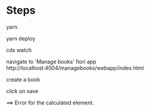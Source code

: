 # Steps

yarn

yarn deploy

cds watch

navigate to 'Manage books' fiori app 
http://localhost:4004/managebooks/webapp/index.html

create a book

click on save

==> Error for the calculated element.


